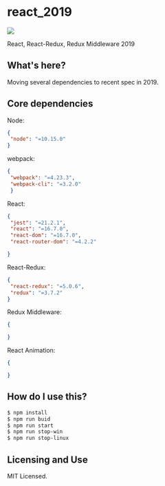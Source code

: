 # react_2019

[![](https://img.shields.io/badge/LICENSE-MIT-green.svg)](./LICENSE)

React, React-Redux, Redux Middleware 2019

## What's here?

Moving several dependencies to recent spec in 2019.

## Core dependencies

Node:
```JSON
{
 "node": "=10.15.0"
}
```

webpack:
```JSON
{
 "webpack": "=4.23.3",
 "webpack-cli": "=3.2.0"
 }
```

React:
```JSON
{
 "jest": "=21.2.1",
 "react": "=16.7.0",
 "react-dom": "=16.7.0",
 "react-router-dom": "=4.2.2"

}
```

React-Redux:
```JSON
{
 "react-redux": "=5.0.6",
 "redux": "=3.7.2"
}
```

Redux Middleware:
```JSON
{

}
```

React Animation:
```JSON
{

}
```

## How do I use this?

```bash
$ npm install
$ npm run buid
$ npm run start
$ npm run stop-win
$ npm run stop-linux
```

## Licensing and Use

MIT Licensed. 

